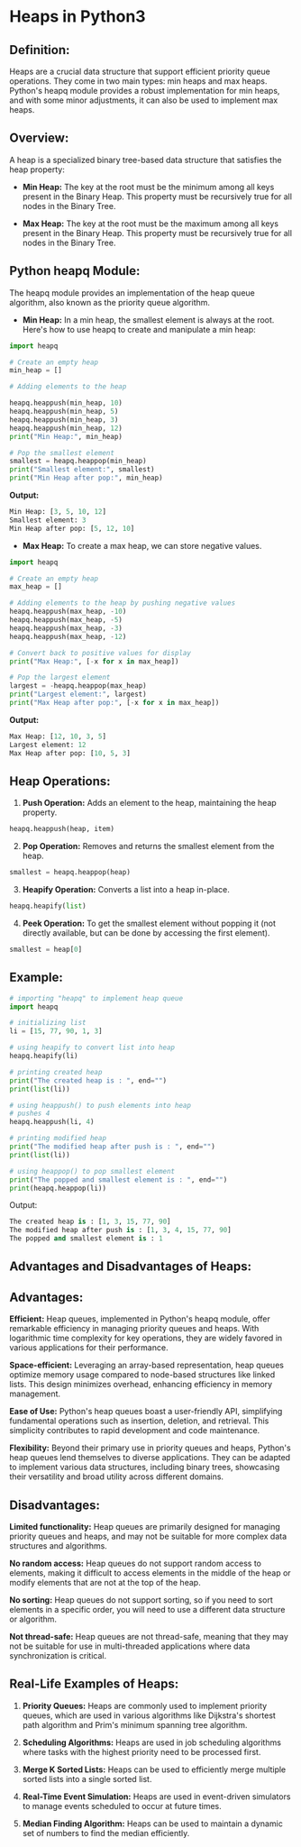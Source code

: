 # Heaps in Python3

## Definition: 
Heaps are a crucial data structure that support efficient priority queue operations. They come in two main types: min heaps and max heaps. Python's heapq module provides a robust implementation for min heaps, and with some minor adjustments, it can also be used to implement max heaps.

## Overview:
A heap is a specialized binary tree-based data structure that satisfies the heap property:

- **Min Heap:** The key at the root must be the minimum among all keys present in the Binary Heap. This property must be recursively true for all nodes in the Binary Tree.

- **Max Heap:** The key at the root must be the maximum among all keys present in the Binary Heap. This property must be recursively true for all nodes in the Binary Tree.

## Python heapq Module:
The heapq module provides an implementation of the heap queue algorithm, also known as the priority queue algorithm.

- **Min Heap:** In a min heap, the smallest element is always at the root. Here's how to use heapq to create and manipulate a min heap:

 ```python
 import heapq

# Create an empty heap
min_heap = []

# Adding elements to the heap

heapq.heappush(min_heap, 10)
heapq.heappush(min_heap, 5)
heapq.heappush(min_heap, 3)
heapq.heappush(min_heap, 12)
print("Min Heap:", min_heap)

# Pop the smallest element
smallest = heapq.heappop(min_heap)
print("Smallest element:", smallest)
print("Min Heap after pop:", min_heap)
```
**Output:** 
 ```python
Min Heap: [3, 5, 10, 12]
Smallest element: 3
Min Heap after pop: [5, 12, 10]
```

- **Max Heap:** To create a max heap, we can store negative values.
```python
import heapq

# Create an empty heap
max_heap = []

# Adding elements to the heap by pushing negative values
heapq.heappush(max_heap, -10)
heapq.heappush(max_heap, -5)
heapq.heappush(max_heap, -3)
heapq.heappush(max_heap, -12)

# Convert back to positive values for display
print("Max Heap:", [-x for x in max_heap])

# Pop the largest element
largest = -heapq.heappop(max_heap)
print("Largest element:", largest)
print("Max Heap after pop:", [-x for x in max_heap])

```
**Output:**
```python
Max Heap: [12, 10, 3, 5]
Largest element: 12
Max Heap after pop: [10, 5, 3]
```

## Heap Operations:
1. **Push Operation:** Adds an element to the heap, maintaining the heap property.<br>
```python
heapq.heappush(heap, item)
```
2. **Pop Operation:** Removes and returns the smallest element from the heap.<br>
```python
smallest = heapq.heappop(heap)
```
3. **Heapify Operation:** Converts a list into a heap in-place.<br>
```python
heapq.heapify(list)
```
4. **Peek Operation:** To get the smallest element without popping it (not directly available, but can be done by accessing the first element).
```python
smallest = heap[0]
```

## Example:
```python
# importing "heapq" to implement heap queue
import heapq

# initializing list
li = [15, 77, 90, 1, 3]

# using heapify to convert list into heap
heapq.heapify(li)

# printing created heap
print("The created heap is : ", end="")
print(list(li))

# using heappush() to push elements into heap
# pushes 4
heapq.heappush(li, 4)

# printing modified heap
print("The modified heap after push is : ", end="")
print(list(li))

# using heappop() to pop smallest element
print("The popped and smallest element is : ", end="")
print(heapq.heappop(li))

```

Output:
```python
The created heap is : [1, 3, 15, 77, 90]
The modified heap after push is : [1, 3, 4, 15, 77, 90]
The popped and smallest element is : 1
```

## Advantages and Disadvantages of Heaps:

## Advantages:

**Efficient:** Heap queues, implemented in Python's heapq module, offer remarkable efficiency in managing priority queues and heaps. With logarithmic time complexity for key operations, they are widely favored in various applications for their performance.

**Space-efficient:** Leveraging an array-based representation, heap queues optimize memory usage compared to node-based structures like linked lists. This design minimizes overhead, enhancing efficiency in memory management.

**Ease of Use:** Python's heap queues boast a user-friendly API, simplifying fundamental operations such as insertion, deletion, and retrieval. This simplicity contributes to rapid development and code maintenance.

**Flexibility:** Beyond their primary use in priority queues and heaps, Python's heap queues lend themselves to diverse applications. They can be adapted to implement various data structures, including binary trees, showcasing their versatility and broad utility across different domains.

## Disadvantages:

**Limited functionality:** Heap queues are primarily designed for managing priority queues and heaps, and may not be suitable for more complex data structures and algorithms.

**No random access:** Heap queues do not support random access to elements, making it difficult to access elements in the middle of the heap or modify elements that are not at the top of the heap.

**No sorting:** Heap queues do not support sorting, so if you need to sort elements in a specific order, you will need to use a different data structure or algorithm.

**Not thread-safe:** Heap queues are not thread-safe, meaning that they may not be suitable for use in multi-threaded applications where data synchronization is critical.

## Real-Life Examples of Heaps:

1. **Priority Queues:** 
Heaps are commonly used to implement priority queues, which are used in various algorithms like Dijkstra's shortest path algorithm and Prim's minimum spanning tree algorithm.

2. **Scheduling Algorithms:**
Heaps are used in job scheduling algorithms where tasks with the highest priority need to be processed first.

3. **Merge K Sorted Lists:**
Heaps can be used to efficiently merge multiple sorted lists into a single sorted list.

4. **Real-Time Event Simulation:**
Heaps are used in event-driven simulators to manage events scheduled to occur at future times.

5. **Median Finding Algorithm:**
Heaps can be used to maintain a dynamic set of numbers to find the median efficiently.